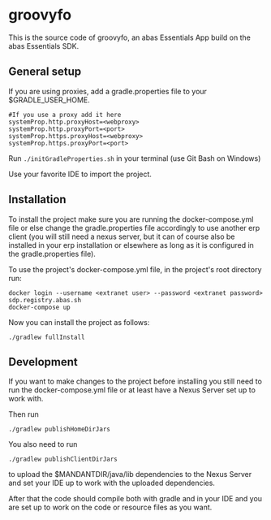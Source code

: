 # groovyfo
This is the source code of groovyfo, an abas Essentials App build on the abas Essentials SDK.

## General setup
If you are using proxies, add a gradle.properties file to your $GRADLE_USER_HOME.

```
#If you use a proxy add it here
systemProp.http.proxyHost=<webproxy>
systemProp.http.proxyPort=<port>
systemProp.https.proxyHost=<webproxy>
systemProp.https.proxyPort=<port>
```

Run `./initGradleProperties.sh` in your terminal (use Git Bash on Windows)

Use your favorite IDE to import the project.

## Installation
To install the project make sure you are running the docker-compose.yml file
or else change the gradle.properties file accordingly to use another erp client
(you will still need a nexus server, but it can of course also be installed in your erp installation
or elsewhere as long as it is configured in the gradle.properties file).

To use the project's docker-compose.yml file, in the project's root directory run:
```shell
docker login --username <extranet user> --password <extranet password> sdp.registry.abas.sh
docker-compose up
```

Now you can install the project as follows:
```shell
./gradlew fullInstall
```
## Development
If you want to make changes to the project before installing you still need to run the docker-compose.yml file
or at least have a Nexus Server set up to work with.

Then run
```shell
./gradlew publishHomeDirJars
```

You also need to run
```shell
./gradlew publishClientDirJars
```
to upload the $MANDANTDIR/java/lib dependencies to the Nexus Server and set your IDE up to work with the uploaded dependencies.

After that the code should compile both with gradle and in your IDE and you are set up to work on the code or resource files as you want.
